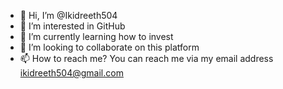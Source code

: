 - 👋 Hi, I’m @Ikidreeth504
- 👀 I’m interested in GitHub
- 🌱 I’m currently learning how to invest
- 💞️ I’m looking to collaborate on this platform
- 📫 How to reach me?
You can reach me via my email address ikidreeth504@gmail.com

<!---
Ikidreeth504/Ikidreeth504 is a ✨ special ✨ repository because its `README.md` (this file) appears on your GitHub profile.
You can click the Preview link to take a look at your changes.
--->
